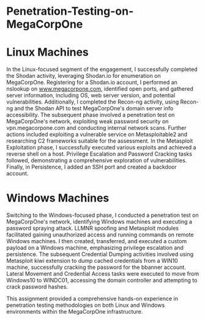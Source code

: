 # Penetration-Testing-on-MegaCorpOne

# Linux Machines #

In the Linux-focused segment of the engagement, I successfully completed the Shodan activity, leveraging Shodan.io for enumeration on MegaCorpOne. Registering for a Shodan.io account, I performed an nslookup on www.megacorpone.com, identified open ports, and gathered server information, including OS, web server version, and potential vulnerabilities. Additionally, I completed the Recon-ng activity, using Recon-ng and the Shodan API to test MegaCorpOne's domain server info accessibility. The subsequent phase involved a penetration test on MegaCorpOne's network, exploiting weak password security on vpn.megacorpone.com and conducting internal network scans. Further actions included exploiting a vulnerable service on Metasploitable2 and researching C2 frameworks suitable for the assessment. In the Metasploit Exploitation phase, I successfully executed various exploits and achieved a reverse shell on a host. Privilege Escalation and Password Cracking tasks followed, demonstrating a comprehensive exploration of vulnerabilities. Finally, in Persistence, I added an SSH port and created a backdoor account.

# Windows Machines #

Switching to the Windows-focused phase, I conducted a penetration test on MegaCorpOne's network, identifying Windows machines and executing a password spraying attack. LLMNR spoofing and Metasploit modules facilitated gaining unauthorized access and running commands on remote Windows machines. I then created, transferred, and executed a custom payload on a Windows machine, emphasizing privilege escalation and persistence. The subsequent Credential Dumping activities involved using Metasploit kiwi extension to dump cached credentials from a WIN10 machine, successfully cracking the password for the bbanner account. Lateral Movement and Credential Access tasks were executed to move from Windows10 to WINDC01, accessing the domain controller and attempting to crack password hashes. 

This assignment provided a comprehensive hands-on experience in penetration testing methodologies on both Linux and Windows environments within the MegaCorpOne infrastructure.
